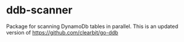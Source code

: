 # ddb-scanner

Package for scanning DynamoDb tables in parallel. This is an updated version of https://github.com/clearbit/go-ddb
